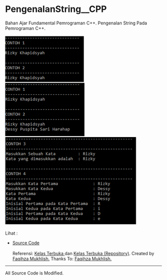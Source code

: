 # PengenalanString__CPP
Bahan Ajar Fundamental Pemrograman C++. Pengenalan String Pada Pemrograman C++.<br><br>
<img src="https://github.com/RizkyKhapidsyah/PengenalanString__CPP/blob/master/Results/001.PNG">
<img src="https://github.com/RizkyKhapidsyah/PengenalanString__CPP/blob/master/Results/002.PNG">
<img src="https://github.com/RizkyKhapidsyah/PengenalanString__CPP/blob/master/Results/003.PNG"><br><br>
Lihat :<br>
- <a href="https://github.com/RizkyKhapidsyah/PengenalanString__CPP/blob/master/Source.cpp">Source Code</a><br><br>
Referensi: <a href="https://www.youtube.com/user/faqihzamukhlish"> Kelas Terbuka </a> dan <a href="https://github.com/kelasterbuka"> Kelas Terbuka (Repository)</a>. Created by <a href="https://github.com/faqihza">Faqihza Mukhlish.</a> Thanks To: <a href="https://www.youtube.com/channel/UCRGHjysoCemh4y7tCJQs30w/about">Faqihza Mukhlish.</a><br>

-----
All Source Code is Modified.

